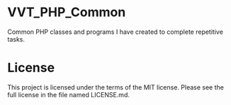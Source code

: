 # VVT_PHP_Common
Common PHP classes and programs I have created to complete repetitive tasks.

# License
This project is licensed under the terms of the MIT license. Please see the full license in the file named LICENSE.md.